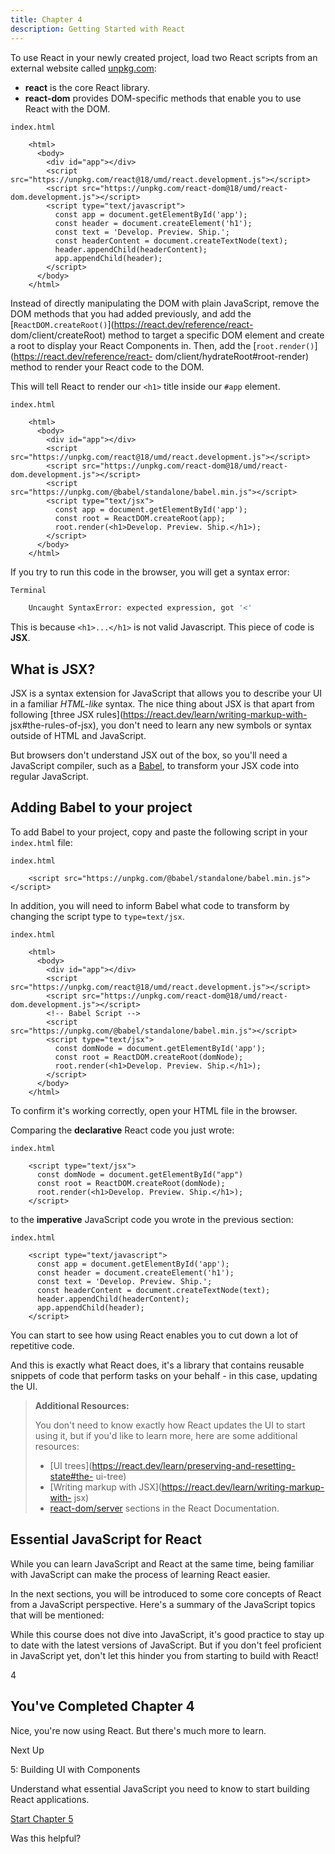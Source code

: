 ```yaml
---
title: Chapter 4
description: Getting Started with React
---
```


To use React in your newly created project, load two React scripts from an
external website called [unpkg.com](https://unpkg.com/):

- **react** is the core React library.
- **react-dom** provides DOM-specific methods that enable you to use React with the DOM.

```tsx
index.html

    <html>
      <body>
        <div id="app"></div>
        <script src="https://unpkg.com/react@18/umd/react.development.js"></script>
        <script src="https://unpkg.com/react-dom@18/umd/react-dom.development.js"></script>
        <script type="text/javascript">
          const app = document.getElementById('app');
          const header = document.createElement('h1');
          const text = 'Develop. Preview. Ship.';
          const headerContent = document.createTextNode(text);
          header.appendChild(headerContent);
          app.appendChild(header);
        </script>
      </body>
    </html>
```

Instead of directly manipulating the DOM with plain JavaScript, remove the DOM
methods that you had added previously, and add the
[`ReactDOM.createRoot()`](https://react.dev/reference/react-
dom/client/createRoot) method to target a specific DOM element and create a
root to display your React Components in. Then, add the
[`root.render()`](https://react.dev/reference/react-
dom/client/hydrateRoot#root-render) method to render your React code to the
DOM.

This will tell React to render our `<h1>` title inside our `#app` element.

```tsx
index.html

    <html>
      <body>
        <div id="app"></div>
        <script src="https://unpkg.com/react@18/umd/react.development.js"></script>
        <script src="https://unpkg.com/react-dom@18/umd/react-dom.development.js"></script>
        <script src="https://unpkg.com/@babel/standalone/babel.min.js"></script>
        <script type="text/jsx">
          const app = document.getElementById('app');
          const root = ReactDOM.createRoot(app);
          root.render(<h1>Develop. Preview. Ship.</h1>);
        </script>
      </body>
    </html>
```

If you try to run this code in the browser, you will get a syntax error:

```bash
Terminal

    Uncaught SyntaxError: expected expression, got '<'
```

This is because `<h1>...</h1>` is not valid Javascript. This piece of code is
**JSX**.

## What is JSX?

JSX is a syntax extension for JavaScript that allows you to describe your UI
in a familiar _HTML-like_ syntax. The nice thing about JSX is that apart from
following [three JSX rules](https://react.dev/learn/writing-markup-with-
jsx#the-rules-of-jsx), you don't need to learn any new symbols or syntax
outside of HTML and JavaScript.

But browsers don't understand JSX out of the box, so you'll need a JavaScript
compiler, such as a [Babel](https://babeljs.io/), to transform your JSX code
into regular JavaScript.

## Adding Babel to your project

To add Babel to your project, copy and paste the following script in your
`index.html` file:

```tsx
index.html

    <script src="https://unpkg.com/@babel/standalone/babel.min.js"></script>
```

In addition, you will need to inform Babel what code to transform by changing
the script type to `type=text/jsx`.

```tsx
index.html

    <html>
      <body>
        <div id="app"></div>
        <script src="https://unpkg.com/react@18/umd/react.development.js"></script>
        <script src="https://unpkg.com/react-dom@18/umd/react-dom.development.js"></script>
        <!-- Babel Script -->
        <script src="https://unpkg.com/@babel/standalone/babel.min.js"></script>
        <script type="text/jsx">
          const domNode = document.getElementById('app');
          const root = ReactDOM.createRoot(domNode);
          root.render(<h1>Develop. Preview. Ship.</h1>);
        </script>
      </body>
    </html>
```

To confirm it's working correctly, open your HTML file in the browser.

Comparing the **declarative** React code you just wrote:

```tsx
index.html

    <script type="text/jsx">
      const domNode = document.getElementById("app")
      const root = ReactDOM.createRoot(domNode);
      root.render(<h1>Develop. Preview. Ship.</h1>);
    </script>
```

to the **imperative** JavaScript code you wrote in the previous section:

```tsx
index.html

    <script type="text/javascript">
      const app = document.getElementById('app');
      const header = document.createElement('h1');
      const text = 'Develop. Preview. Ship.';
      const headerContent = document.createTextNode(text);
      header.appendChild(headerContent);
      app.appendChild(header);
    </script>
```

You can start to see how using React enables you to cut down a lot of
repetitive code.

And this is exactly what React does, it's a library that contains reusable
snippets of code that perform tasks on your behalf - in this case, updating
the UI.

> **Additional Resources:**
>
> You don't need to know exactly how React updates the UI to start using it,
> but if you'd like to learn more, here are some additional resources:
>
> - [UI trees](https://react.dev/learn/preserving-and-resetting-state#the-
>   ui-tree)
> - [Writing markup with JSX](https://react.dev/learn/writing-markup-with-
>   jsx)
> - [react-dom/server](https://react.dev/reference/react-dom/server)
>   sections in the React Documentation.

## Essential JavaScript for React

While you can learn JavaScript and React at the same time, being familiar with
JavaScript can make the process of learning React easier.

In the next sections, you will be introduced to some core concepts of React
from a JavaScript perspective. Here's a summary of the JavaScript topics that
will be mentioned:

While this course does not dive into JavaScript, it's good practice to stay up
to date with the latest versions of JavaScript. But if you don't feel
proficient in JavaScript yet, don't let this hinder you from starting to build
with React!

4

## You've Completed Chapter 4

Nice, you're now using React. But there's much more to learn.

Next Up

5: Building UI with Components

Understand what essential JavaScript you need to know to start building React
applications.

[Start Chapter 5](/learn/react-foundations/building-ui-with-components)

Was this helpful?

